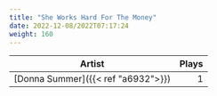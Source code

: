 ```yaml
---
title: "She Works Hard For The Money"
date: 2022-12-08/2022T07:17:24
weight: 160
---
```




 Artist | Plays 
----- | -----:
[Donna Summer]({{< ref "a6932">}}) | 1
